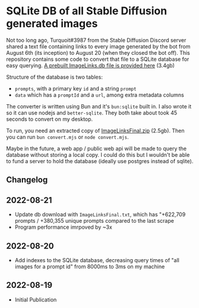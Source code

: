 # SQLite DB of all Stable Diffusion generated images

Not too long ago, Turquoit#3987 from the Stable Diffusion Discord server shared a text file containing links to every image generated by the bot from August 6th (its inception) to August 20 (when they closed the bot off). This repository contains some code to convert that file to a SQLite database for easy querying. [A prebuilt ImageLinks.db file is provided here](https://drive.google.com/file/d/1ZtoB-dsaVj_gv_EqZIbR71s_P4Cdkcih/view?usp=sharing) (3.4gb)

Structure of the database is two tables:

- `prompts`, with a primary key `id` and a string `prompt`
- `data` which has a `promptId` and a `url`, among extra metadata columns

The converter is written using Bun and it's `bun:sqlite` built in. I also wrote it so it can use nodejs and `better-sqlite`. They both take about took 45 seconds to convert on my desktop.

To run, you need an extracted copy of [ImageLinksFinal.zip](https://drive.google.com/file/d/14_CRrWMw20OSSd5ZA-7epXdWF3DlwM8g/view) (2.5gb). Then you can run `bun convert.mjs` or `node convert.mjs`.

Maybe in the future, a web app / public web api will be made to query the database without storing a local copy. I could do this but I wouldn't be able to fund a server to hold the database (ideally use postgres instead of sqlite).

## Changelog

## 2022-08-21

- Update db download with `ImageLinksFinal.txt`, which has "+622,709 prompts / +380,355 unique prompts compared to the last scrape
- Program performance imrpoved by ~3x

## 2022-08-20

- Add indexes to the SQLite database, decreasing query times of "all images for a prompt id" from 8000ms to 3ms on my machine

## 2022-08-19

- Initial Publication
